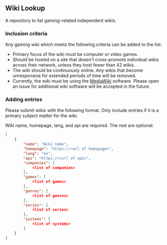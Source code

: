 
## Wiki Lookup
A repository to list gaming-related independent wikis.

### Inclusion criteria
Any gaming wiki which meets the following criteria can be added to the list:
* Primary focus of the wiki must be computer or video games.
* Should be hosted on a site that doesn't cross-promote individual wikis across their network, unless they host fewer than 42 wikis.
* The wiki should be continuously online. Any wikis that become unresponsive for extended periods of time will be removed.
* Currently, the wiki must be using the [MediaWiki](https://www.mediawiki.org/wiki/MediaWiki) software. Please open an issue for additional wiki software will be accepted in the future.

### Adding entries
Please submit wikis with the following format. Only include entries if it is a primary subject matter for the wiki.

Wiki name, homepage, lang, and api are required. The rest are optional.
```json
[
	{
		"name": "Wiki name",
		"homepage": "https://<url of homepage>",
		"lang": "en",
		"api": "https://<url of api>",
		"companies": [
			<list of companies>
		],
		"games": [
			<list of games>
		],
		"genres": [
			<list of genres>
		],
		"series": [
			<list of series>
		],
		"systems": [
			<list of systems>
		]
	}
]
```

